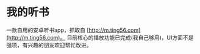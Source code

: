 # 我的听书

一款自用的安卓听书app，抓取自 [http://m.ting56.com](http://m.ting56.com)。
目前核心的播放功能已完成(我自己够用)，UI方面不是强项，有兴趣的朋友欢迎帮忙改进。
